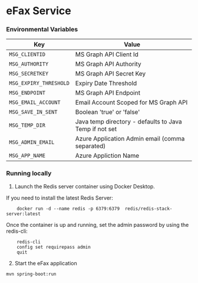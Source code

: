 # eFax Service

### Environmental Variables

| Key        | Value     |
| ------------------- | ---------------------- |
| `MSG_CLIENTID`      | MS Graph API Client Id     |
| `MSG_AUTHORITY` | MS Graph API Authority |
| `MSG_SECRETKEY` | MS Graph API Secret Key |
| `MSG_EXPIRY_THRESHOLD` | Expiry Date Threshold |
| `MSG_ENDPOINT` | MS Graph API Endpoint |
| `MSG_EMAIL_ACCOUNT` | Email Account Scoped for MS Graph API |
| `MSG_SAVE_IN_SENT` | Boolean 'true' or 'false' |
| `MSG_TEMP_DIR` | Java temp directory - defaults to Java Temp if not set |
| `MSG_ADMIN_EMAIL` | Azure Application Admin email (comma separated) |
| `MSG_APP_NAME` | Azure Appliction Name |

### Running locally 

1. Launch the Redis server container using Docker Desktop. 

If you need to install the latest Redis Server: 

```
	docker run -d --name redis -p 6379:6379  redis/redis-stack-server:latest 
```  

Once the container is up and running, set the admin password by using the redis-cli:  

```
	redis-cli  
	config set requirepass admin  
	quit  
```	 

2. Start the eFax application 

```
mvn spring-boot:run

```